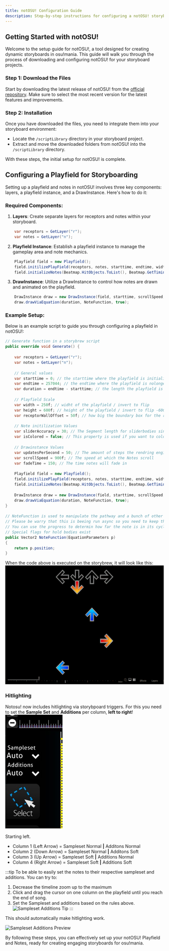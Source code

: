 ```yaml
---
title: notOSU! Configuration Guide
description: Step-by-step instructions for configuring a notOSU! storyboard environment.
---
```


## Getting Started with notOSU!

Welcome to the setup guide for notOSU!, a tool designed for creating dynamic storyboards in osu!mania. This guide will walk you through the process of downloading and configuring notOSU! for your storyboard projects.

### Step 1: Download the Files
Start by downloading the latest release of notOSU! from the [official repository](https://github.com/Tunnelbliick/notosu/releases/latest). Make sure to select the most recent version for the latest features and improvements.

### Step 2: Installation
Once you have downloaded the files, you need to integrate them into your storyboard environment:

- Locate the `/scriptLibrary` directory in your storyboard project.
- Extract and move the downloaded folders from notOSU! into the `/scriptLibrary` directory.

With these steps, the initial setup for notOSU! is complete.

## Configuring a Playfield for Storyboarding

Setting up a playfield and notes in notOSU! involves three key components: layers, a playfield instance, and a DrawInstance. Here's how to do it:

### Required Components:

1. **Layers**: Create separate layers for receptors and notes within your storyboard.
```csharp
    var receptors = GetLayer("r");
    var notes = GetLayer("n");
```
2. **Playfield Instance**: Establish a playfield instance to manage the gameplay area and note mechanics.
```csharp
    Playfield field = new Playfield();
    field.initilizePlayField(receptors, notes, starttime, endtime, width, height, receptorWallOffset, Beatmap.OverallDifficulty);
    field.initializeNotes(Beatmap.HitObjects.ToList(), Beatmap.GetTimingPointAt(starttime).Bpm, Beatmap.GetTimingPointAt(starttime).Offset, isColored, sliderAccuracy);
```
3. **DrawInstance**: Utilize a DrawInstance to control how notes are drawn and animated on the playfield.
```csharp
    DrawInstance draw = new DrawInstance(field, starttime, scrollSpeed, updatesPerSecond, OsbEasing.None, true, fadeTime, fadeTime);
    draw.drawViaEquation(duration, NoteFunction, true);
```

### Example Setup:

Below is an example script to guide you through configuring a playfield in notOSU!:

```csharp
// Generate function in a storybrew script
public override void Generate() {

    var receptors = GetLayer("r");
    var notes = GetLayer("n");

    // General values
    var starttime = 0; // the starttime where the playfield is initialized
    var endtime = 257044; // the endtime where the playfield is nolonger beeing rendered
    var duration = endtime - starttime; // the length the playfield is kept alive

    // Playfield Scale
    var width = 250f; // widht of the playfield / invert to flip
    var height = 600f; // height of the playfield / invert to flip -600 = downscroll | 600 = upscropll
    var receptorWallOffset = 50f; // how big the boundary box for the receptor is 50 means it will be pushed away 50 units from the wall

    // Note initilization Values
    var sliderAccuracy = 30; // The Segment length for sliderbodies since they are rendered in slices 30 is default
    var isColored = false; // This property is used if you want to color the notes by urself for effects. It does not swap if the snap coloring is used.

    // Drawinstance Values
    var updatesPerSecond = 50; // The amount of steps the rendring engine does to render out note and receptor positions
    var scrollSpeed = 900f; // The speed at which the Notes scroll
    var fadeTime = 150; // The time notes will fade in

    Playfield field = new Playfield();
    field.initilizePlayField(receptors, notes, starttime, endtime, width, height, receptorWallOffset, Beatmap.OverallDifficulty);
    field.initializeNotes(Beatmap.HitObjects.ToList(), Beatmap.GetTimingPointAt(starttime).Bpm, Beatmap.GetTimingPointAt(starttime).Offset, isColored, sliderAccuracy);

    DrawInstance draw = new DrawInstance(field, starttime, scrollSpeed, updatesPerSecond, OsbEasing.None, true, fadeTime, fadeTime);
    draw.drawViaEquation(duration, NoteFunction, true);
}

// NoteFunction is used to manipulate the pathway and a bunch of other things the note should do on their way to the receptor
// Please be warry that this is beeing run async so you need to keep thread safety in mind when working on complex Functions.
// You can use the progress to determin how far the note is in its cycle 0 = just start | 1 = ontop of receptor / finished
// Special flags for hold bodies exist
public Vector2 NoteFunction(EquationParameters p)
{
    return p.position;
}
```

When the code above is executed on the storybrew, it will look like this:
![Introduction](../../../assets/gifs/Start/introduction.gif)

### Hitlighting

Notosu! now includes hitlighting via storybpoard triggers. For this you need to set the **Sample Set** and **Additions** per column, **left to right**!
![Sample Set and Additions](../../../assets/images/Start/SampleSetAdditions.jpg)

Starting left.
- Column 1 (Left Arrow) = Sampleset Normal **|** Additons Normal
- Column 2 (Down Arrow) = Sampleset Normal **|** Additons Soft
- Column 3 (Up Arrow) = Sampleset Soft **|** Additions Normal
- Column 4 (Right Arrow) = Sampleset Soft **|** Additions Soft

:::tip
To be able to easily set the notes to their respective sampleset and additions. 
You can try to:
1. Decrease the timeline zoom up to the maximum
2. Click and drag the cursor on one column on the playfield until you reach the end of song.
3. Set the Sampleset and additions based on the rules above.
![Sampleset Additions Tip](../../../assets/gifs/Start/SetTip.gif)
:::


This should automatically make hitlighting work.

![Sampleset Additions Preview](../../../assets/gifs/Start/HitlightingPreview.gif)

By following these steps, you can effectively set up your notOSU! Playfield and Notes, ready for creating engaging storyboards for osu!mania.